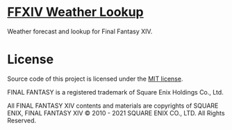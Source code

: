 # [FFXIV Weather Lookup](https://YukiRinLL.github.io/ffxiv-weather/)

Weather forecast and lookup for Final Fantasy XIV.

# License

Source code of this project is licensed under the [MIT license](LICENSE.txt).

FINAL FANTASY is a registered trademark of Square Enix Holdings Co., Ltd.

All FINAL FANTASY XIV contents and materials are copyrights of SQUARE ENIX, FINAL FANTASY XIV © 2010 - 2021 SQUARE ENIX CO., LTD. All Rights Reserved.
